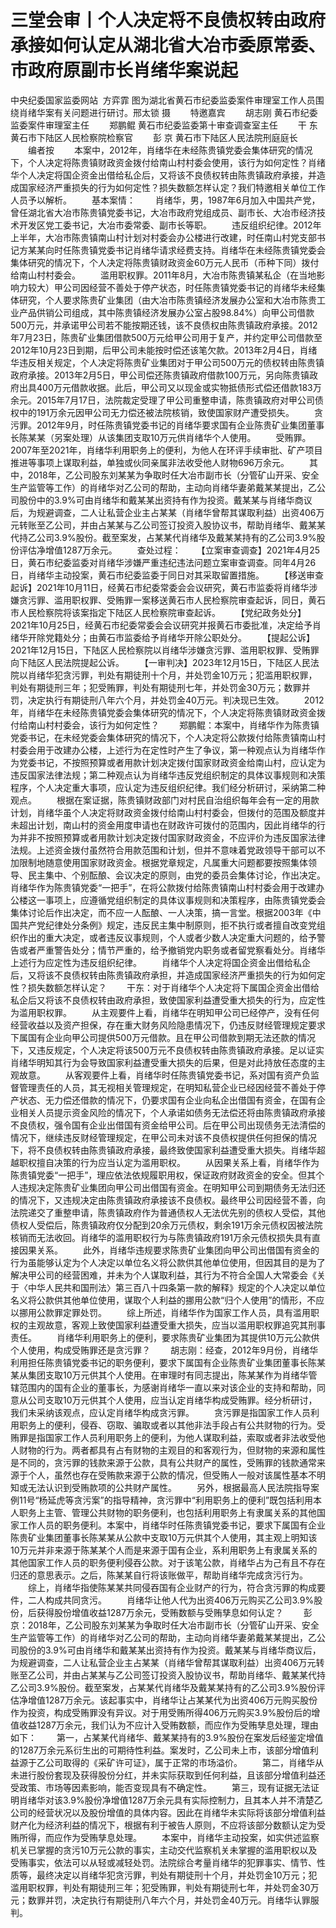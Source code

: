 # 三堂会审丨个人决定将不良债权转由政府承接如何认定从湖北省大冶市委原常委、市政府原副市长肖绪华案说起

中央纪委国家监委网站  方弈霏
图为湖北省黄石市纪委监委案件审理室工作人员围绕肖绪华案有关问题进行研讨。邢太锁 摄
　　特邀嘉宾
　　胡志刚 黄石市纪委监委案件审理室主任
　　郑鹏鲲 黄石市纪委监委第十审查调查室主任
　　干 东 黄石市下陆区人民检察院检察官
　　彭 京 黄石市下陆区人民法院刑庭庭长
　　编者按
　　本案中，2012年，肖绪华在未经陈贵镇党委会集体研究的情况下，个人决定将陈贵镇财政资金拨付给南山村村委会使用，该行为如何定性？肖绪华个人决定将国企资金出借给私企后，又将该不良债权转由陈贵镇政府承接，并造成国家经济严重损失的行为如何定性？损失数额怎样认定？我们特邀相关单位工作人员予以解析。
　　基本案情：
　　肖绪华，男，1987年6月加入中国共产党，曾任湖北省大冶市陈贵镇党委书记，大冶市政府党组成员、副市长、大冶市经济技术开发区党工委书记，大冶市委常委、副市长等职。
　　违反组织纪律。2012年上半年，大冶市陈贵镇南山村计划对村委会办公楼进行改建，时任南山村党支部书记方某某向时任陈贵镇党委书记肖绪华请求经费支持。肖绪华在未经陈贵镇党委会集体研究的情况下，个人决定将陈贵镇财政资金60万元人民币（币种下同）拨付给南山村村委会。
　　滥用职权罪。2011年8月，大冶市陈贵镇某私企（在当地影响力较大）甲公司因经营不善处于停产状态，时任陈贵镇党委书记的肖绪华未经集体研究，个人要求陈贵矿业集团（由大冶市陈贵镇经济发展办公室和大冶市陈贵工业产品供销公司组成，其中陈贵镇经济发展办公室占股98.84%）向甲公司借款500万元，并承诺甲公司若不能按期还钱，该不良债权由陈贵镇政府承接。2012年7月23日，陈贵矿业集团借款500万元给甲公司用于复产，并约定甲公司借款至2012年10月23日到期，后甲公司未能按时偿还该笔欠款。2013年2月4日，肖绪华违反相关规定，个人决定将陈贵矿业集团对于甲公司500万元的债权转由陈贵镇政府承接。2013年2月5日，甲公司偿还陈贵镇政府借款100万元，另向陈贵镇政府出具400万元借款收据。此后，甲公司又以现金或实物抵债形式偿还借款183万余元。2015年7月17日，法院裁定受理了甲公司重整申请，陈贵镇政府对甲公司债权中的191万余元因甲公司无力偿还被法院核销，致使国家财产遭受损失。
　　贪污罪。2012年9月，时任陈贵镇党委书记的肖绪华要求国有企业陈贵矿业集团董事长陈某某（另案处理）从该集团支取10万元供肖绪华个人使用。
　　受贿罪。2007年至2021年，肖绪华利用职务上的便利，为他人在环评手续审批、矿产项目推进等事项上谋取利益，单独或伙同亲属非法收受他人财物696万余元。
　　其中，2018年，乙公司股东刘某某为争取时任大冶市副市长（分管矿山开采、安全生产监管等工作）的肖绪华对乙公司的帮助，主动向肖绪华妻弟戴某某提出，乙公司股份中的3.9%可由肖绪华和戴某某出资持有作为投资。戴某某与肖绪华商议后，为规避调查，二人让私营企业主占某某（肖绪华曾帮其谋取利益）出资406万元转账至乙公司，并由占某某与乙公司签订投资入股协议书，帮助肖绪华、戴某某代持乙公司3.9%股份。截至案发，占某某代肖绪华及戴某某持有的乙公司3.9%股份评估净增值1287万余元。
　　查处过程：
　　【立案审查调查】2021年4月25日，黄石市纪委监委对肖绪华涉嫌严重违纪违法问题立案审查调查。同年4月26日，肖绪华主动投案，黄石市纪委监委于同日对其采取留置措施。
　　【移送审查起诉】2021年10月11日，经黄石市纪委常委会会议研究，黄石市监委将肖绪华涉嫌贪污罪、滥用职权罪、受贿罪一案移送黄石市人民检察院审查起诉，同日，黄石市人民检察院将该案指定下陆区人民检察院审查起诉。
　　【党纪政务处分】2021年10月25日，经黄石市纪委常委会会议研究并报黄石市委批准，决定给予肖绪华开除党籍处分；由黄石市监委给予肖绪华开除公职处分。
　　【提起公诉】2021年12月15日，下陆区人民检察院以肖绪华涉嫌贪污罪、滥用职权罪、受贿罪向下陆区人民法院提起公诉。
　　【一审判决】2023年12月15日，下陆区人民法院以肖绪华犯贪污罪，判处有期徒刑十个月，并处罚金10万元；犯滥用职权罪，判处有期徒刑三年；犯受贿罪，判处有期徒刑七年，并处罚金30万元；数罪并罚，决定执行有期徒刑八年六个月，并处罚金40万元。判决现已生效。
　　2012年，肖绪华在未经陈贵镇党委会集体研究的情况下，个人决定将陈贵镇财政资金拨付给南山村村委会，该行为如何定性？
　　郑鹏鲲：本案中，肖绪华作为陈贵镇党委书记，在未经党委会集体研究的情况下，个人决定将公款拨付给陈贵镇南山村村委会用于改建办公楼，上述行为在定性时产生了争议，第一种观点认为肖绪华作为党委书记，不按照预算或者用款计划决定拨付国家财政资金给南山村，应认定为违反国家法律法规；第二种观点认为肖绪华违反党组织制定的具体议事规则和决策程序，个人决定重大事项，应认定为违反组织纪律。我们经分析研讨，采纳第二种观点。
　　根据在案证据，陈贵镇财政部门对村民自治组织每年会有一定的用款计划，肖绪华虽个人决定将财政资金拨付给南山村村委会，但拨付的范围及额度并未超出计划，南山村的资金用度申请也在财政许可拨付的范围内，因此肖绪华的行为并非不按照预算或者用款计划决定拨付国家财政资金，不应评价为违反国家法律法规。上述资金拨付虽然符合用款范围和计划，但并不意味着党政领导干部可以不加限制地随意使用国家财政资金。根据党章规定，凡属重大问题都要按照集体领导、民主集中、个别酝酿、会议决定的原则，由党的委员会集体讨论，作出决定。肖绪华作为陈贵镇党委“一把手”，在将公款拨付给陈贵镇南山村村委会用于改建办公楼这一事项上，应遵循党组织制定的具体议事规则和决策程序，由陈贵镇党委会集体讨论后作出决定，而不应一人酝酿、一人决策，搞一言堂。根据2003年《中国共产党纪律处分条例》规定，违反民主集中制原则，拒不执行或者擅自改变党组织作出的重大决定，或者违反议事规则，个人或者少数人决定重大问题的，给予警告或者严重警告处分；情节严重的，给予撤销党内职务或者留党察看处分。肖绪华上述行为应定性为违反组织纪律。
　　肖绪华个人决定将国企资金出借给私企后，又将该不良债权转由陈贵镇政府承担，并造成国家经济严重损失的行为如何定性？损失数额怎样认定？
　　干东：对于肖绪华个人决定将下属国企资金出借给私企后又将该不良债权转由政府承担，致使国家利益遭受重大损失的行为，应定性为滥用职权罪。
　　从主观要件上看，肖绪华在明知甲公司已经停产，没有任何经营收益以及资产担保，存在重大财务风险隐患情况下，仍违反财经管理规定要求下属国有企业向甲公司提供500万元借款。且在甲公司借款到期无法还款的情况下，又违反规定，个人决定将该500万元不良债权转由陈贵镇政府承接。足以证实肖绪华明知其行为会导致国家利益遭受重大损失的后果，但是对此持放任态度的主观故意。
　　从客观要件上看，肖绪华时任陈贵镇党委书记，系对国有资产负监督管理责任的人员，其无视相关管理规定，在明知私营企业已经因经营不善处于停产状态、无力偿还借款的情况下，仍要求国有企业向私企出借国有资金，在国有企业相关人员提示资金风险的情况下，个人承诺如债务无法偿还将由陈贵镇政府承接不良债权，强令国有企业出借国有资金给甲公司。后在甲公司出现债务无法清偿的情况下，继续违反财经管理规定，在甲公司未对该不良债权提供任何担保的情况下，将不良债权转由陈贵镇政府承接，最终致使国家利益遭受重大损失。肖绪华超越职权擅自决策的行为应当认定为滥用职权。
　　从因果关系上看，肖绪华作为陈贵镇党委“一把手”，理应依法依规履职用权，保证政府财政资金的安全。但其个人违规决定陈贵矿业集团向甲公司出借国有资金。在明知甲公司到期债务无法归还的情况下，又违规决定由陈贵镇政府承接该不良债权。最终甲公司因经营不善，向法院递交了重整申请，陈贵镇政府作为普通债权人无法优先别的债权人受偿，其他债权人受偿后，陈贵镇政府仅分配到20余万元债权，剩余191万余元债权因被法院核销而无法收回。肖绪华的滥用职权行为与陈贵镇政府191万余元债权损失具有直接因果关系。
　　此外，肖绪华违规要求陈贵矿业集团向甲公司出借国有资金的行为虽能够认定为个人决定以单位名义将公款供其他单位使用，但因其目的是为了解决甲公司的经营困难，并未为个人谋取利益，其行为不符合全国人大常委会《关于〈中华人民共和国刑法〉第三百八十四条第一款的解释》规定的个人决定以单位名义将公款供其他单位使用，谋取个人利益的挪用公款“归个人使用”的情形，不应以挪用公款罪定罪处罚。
　　综上所述，肖绪华作为国家工作人员，具有滥用职权的主观故意，客观上致使国家利益遭受重大损失，应当以滥用职权罪追究其刑事责任。
　　肖绪华利用职务上的便利，要求陈贵矿业集团为其提供10万元公款供个人使用，构成受贿罪还是贪污罪？
　　胡志刚：经查，2012年9月份，肖绪华利用担任陈贵镇党委书记的职务便利，要求下属国有企业陈贵矿业集团董事长陈某某从集团支取10万元供其个人使用。在审理时有同志提出，陈某某作为肖绪华管辖范围内的国有企业的董事长，为感谢肖绪华一直以来对该企业的支持和帮助，同意从公司支取10万元供其个人使用，应当认定肖绪华构成受贿罪。经分析研讨，我们未采纳该观点，应认定肖绪华构成贪污罪。
　　贪污罪是指国家工作人员利用职务上的便利，侵吞、窃取、骗取或者以其他非法手段占有公共财物的行为。受贿罪是指国家工作人员利用职务上的便利，为他人谋取利益，索取或者非法收受他人财物的行为。两者都具有占有财物的主观目的和客观行为，但财物的来源和属性是不同的，贪污罪的钱款来源于公款，具有公共财产的属性，受贿罪的钱款通常来源于个人，虽然也存在受贿款来源于公款的情况，但受贿人一般对该属性基本不明知或无法认识到受贿款项的公共财产属性。
　　另外，根据最高人民法院指导案例11号“杨延虎等贪污案”的指导精神，贪污罪中“利用职务上的便利”既包括利用本人职务上主管、管理公共财物的职务便利，也包括利用职务上有隶属关系的其他国家工作人员的职务便利。本案中，肖绪华时任陈贵镇党委书记，要求下属国有企业陈贵矿业集团董事长陈某某从公款中支取10万元供其个人使用，其主观上明知该10万元并非来源于陈某某个人而是来源于国有企业，系利用职务上有隶属关系的其他国家工作人员的职务便利侵吞公款。对于该笔公款，肖绪华占为己有且不存在归还的意思表示。之后，陈某某自行将该账做平，帮助肖绪华完成贪污行为。
　　综上，肖绪华指使陈某某共同侵吞国有企业财产的行为，符合贪污罪的构成要件，二人构成共同贪污。
　　肖绪华让他人代为出资406万元购买乙公司3.9%股份，后获得股份增值收益1287万余元，受贿数额与受贿孳息如何认定？
　　彭京：2018年，乙公司股东刘某某为争取时任大冶市副市长（分管矿山开采、安全生产监管等工作）的肖绪华对乙公司的帮助，主动向肖绪华妻弟戴某某提出，乙公司股份的3.9%可由肖绪华和戴某某出资持有作为投资。戴某某与肖绪华商议后，为规避调查，二人让私营企业主占某某（肖绪华曾帮其谋取利益）出资406万元转账至乙公司，并由占某某与乙公司签订投资入股协议书，帮助肖绪华、戴某某代持乙公司3.9%股份。截至案发，占某某代肖绪华及戴某某持有的乙公司3.9%股份评估净增值1287万余元。该起事实中，肖绪华让占某某代为出资406万元购买股份作为投资，构成受贿罪没有异议。对于用受贿所得406万元购买3.9%股份后的增值收益1287万余元，我们认为不应计入受贿数额，而应作为受贿孳息处理，理由如下：
　　第一，占某某代肖绪华、戴某某持有的3.9%股份在案发后经鉴定增值的1287万余元系衍生出的可期待性利益。案发时，乙公司未上市，该部分增值利益源于乙公司取得的《采矿许可证》，属于正常的市场溢价。
　　第二，肖绪华从未进行股份套现及获得股份分红，并未实际获取到任何利益，且该部分增值利益还受政策、市场等因素影响，能否变现具有不确定性。
　　第三，现有证据无法证明肖绪华对该3.9%股份净增值1287万余元具有实际控制力，且其本人并不清楚乙公司的经营状况以及股份增值的具体内容。因此在肖绪华未实际将该部分增值利益财产化为经济利益的情况下，根据有利于被告人原则，不应将该部分数额认定为受贿所得，而应作为受贿孳息处理。
　　本案中，肖绪华主动投案，如实供述监察机关已掌握的贪污10万元公款的事实，主动交代监察机关未掌握的滥用职权以及受贿事实，依法可以从轻或减轻处罚。法院综合考量肖绪华的犯罪事实、情节、性质等，最终决定以肖绪华犯贪污罪，判处有期徒刑十个月，并处罚金10万元；犯滥用职权罪，判处有期徒刑三年；犯受贿罪，判处有期徒刑七年，并处罚金30万元；数罪并罚，决定执行有期徒刑八年六个月，并处罚金40万元。肖绪华认罪服判。